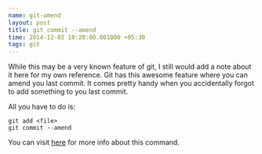 ```yaml
---
name: git-amend
layout: post
title: git commit --amend
time: 2014-12-02 10:20:00.001000 +05:30
tags: git
---
```


While this may be a very known feature of git, I still would add a note
about it here for my own reference. Git has this awesome feature where
you can amend you last commit. It comes pretty handy when you accidentally
forgot to add something to you last commit.

All you have to do is:


    git add <file>
    git commit --amend


You can visit [here][1] for more info about this command.

[1]: http://git-scm.com/book/en/Git-Basics-Undoing-Things
